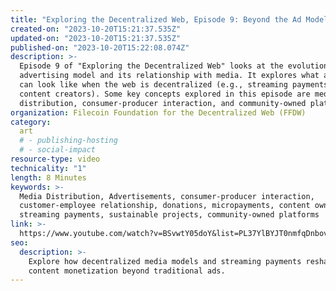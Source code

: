 ```yaml
---
title: "Exploring the Decentralized Web, Episode 9: Beyond the Ad Model"
created-on: "2023-10-20T15:21:37.535Z"
updated-on: "2023-10-20T15:21:37.535Z"
published-on: "2023-10-20T15:22:08.074Z"
description: >-
  Episode 9 of "Exploring the Decentralized Web" looks at the evolution of the
  advertising model and its relationship with media. It explores what ad models
  can look like when the web is decentralized (e.g., streaming payments to
  content creators). Some key concepts explored in this episode are media
  distribution, consumer-producer interaction, and community-owned platforms.
organization: Filecoin Foundation for the Decentralized Web (FFDW)
category:
  art
  # - publishing-hosting
  # - social-impact
resource-type: video
technicality: "1"
length: 8 Minutes
keywords: >-
  Media Distribution, Advertisements, consumer-producer interaction,
  customer-employee relationship, donations, micropayments, content ownership,
  streaming payments, sustainable projects, community-owned platforms
link: >-
  https://www.youtube.com/watch?v=BSvwtY05doY&list=PL37YlBYJT0nmfqDnbov6lKHUyZvRfQjap&index=10
seo:
  description: >-
    Explore how decentralized media models and streaming payments reshape 
    content monetization beyond traditional ads.
---
```

